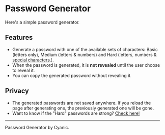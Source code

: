 # Password Generator

Here's a simple password generator.

## Features

- Generate a password with one of the available sets of characters: Basic (letters only), Medium (letters & numbers) and Hard (letters, numbers & [special characters](https://cyanic76.github.io/password-generator/#special).).
- When the password is generated, it is **not revealed** until the user choose to reveal it.
- You can copy the generated password without revealing it.

## Privacy

- The generated passwords are not saved anywhere. If you reload the page after generating one, the previously generated one will be gone.
- Want to know if the "Hard" passwords are strong? [Check here!](https://howsecureismypassword.net/)

---

Password Generator by Cyanic.
